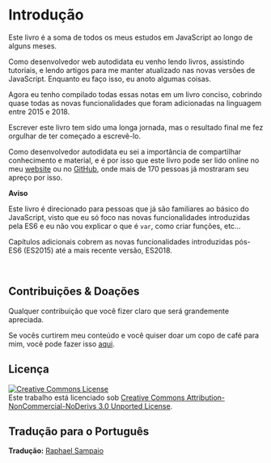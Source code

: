 # Introdução

Este livro é a soma de todos os meus estudos em JavaScript ao longo de alguns meses.

Como desenvolvedor web autodidata eu venho lendo livros, assistindo tutoriais, e lendo artigos para me manter atualizado nas novas versões de JavaScript. Enquanto eu faço isso, eu anoto algumas coisas.

Agora eu tenho compilado todas essas notas em um livro conciso, cobrindo quase todas as novas funcionalidades que foram adicionadas na linguagem entre 2015 e 2018.

Escrever este livro tem sido uma longa jornada, mas o resultado final me fez orgulhar de ter começado a escrevê-lo.

Como desenvolvedor autodidata eu sei a importância de compartilhar conhecimento e material, e é por isso que este livro pode ser lido online no meu [website](https://www.inspiredwebdev.com/courses/the-complete-guide-to-modern-javascript/) ou no [GitHub](https://github.com/AlbertoMontalesi/JavaScript-es6-and-beyond-ebook), onde mais de 170 pessoas já mostraram seu apreço por isso.


**Aviso**

Este livro é direcionado para pessoas que já são familiares ao básico do JavaScript, visto que eu só foco nas novas funcionalidades introduzidas pela ES6 e eu não vou explicar o que é `var`, como criar funções, etc...

Capítulos adicionais cobrem as novas funcionalidades introduzidas pós-ES6 (ES2015) até a mais recente versão, ES2018.

&nbsp;

## Contribuições & Doações

Qualquer contribuição que você fizer claro que será grandemente apreciada.

Se vocês curtirem meu conteúdo e você quiser doar um copo de café para mim, você pode fazer isso [aqui](https://www.paypal.me/albertomontalesi).

## Licença

<a rel="license" href="http://creativecommons.org/licenses/by-nc-nd/3.0/"><img alt="Creative Commons License" style="border-width:0" src="https://i.creativecommons.org/l/by-nc-nd/3.0/88x31.png" /></a><br />Este trabalho está licenciado sob <a rel="license" href="http://creativecommons.org/licenses/by-nc-nd/3.0/">Creative Commons Attribution-NonCommercial-NoDerivs 3.0 Unported License</a>.

## Tradução para o Português

**Tradução:** [Raphael Sampaio](https://www.linkedin.com/in/raphael-sampaio-41342757)
